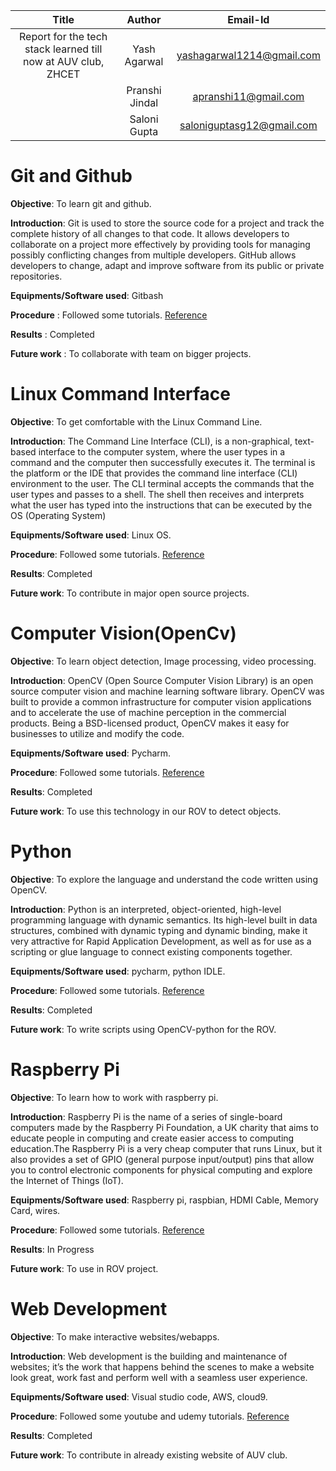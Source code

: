 
| Title   |      Author     |  Email-Id  |
|:----------:|:-------------:|:------:|
| Report for the tech stack learned till now at AUV club, ZHCET | Yash Agarwal | yashagarwal1214@gmail.com |
| | Pranshi Jindal | apranshi11@gmail.com |
| | Saloni Gupta | saloniguptasg12@gmail.com |

# Git and Github

**Objective**: To learn git and github.

**Introduction**: Git is used to store the source code for a project and track the complete history of all changes to that code. It allows developers to collaborate on a project more effectively by providing tools for managing possibly conflicting changes from multiple developers. GitHub allows developers to change, adapt and improve software from its public or private repositories.

**Equipments/Software used**: Gitbash

**Procedure** : Followed some tutorials. [Reference](https://www.youtube.com/watch?v=WbwIoQYP6no)

**Results** : Completed

**Future work** : To collaborate with team on bigger projects.

# Linux Command Interface

**Objective**: To get comfortable with the Linux Command Line.

**Introduction**: The Command Line Interface (CLI), is a non-graphical, text-based interface to the computer system, where the user types in a command and the computer then successfully executes it. The terminal is the platform or the IDE that provides the command line interface (CLI) environment to the user. The CLI terminal accepts the commands that the user types and passes to a shell. The shell then receives and interprets what the user has typed into the instructions that can be executed by the OS (Operating System)

**Equipments/Software used**: Linux OS.

**Procedure**: Followed some tutorials. [Reference](https://www.youtube.com/playlist?list=PLS1QulWo1RIb9WVQGJ_vh-RQusbZgO_As)

**Results**: Completed

**Future work**: To contribute in major open source projects.

# Computer Vision(OpenCv)

**Objective**: To learn object detection, Image processing, video processing.

**Introduction**: OpenCV (Open Source Computer Vision Library) is an open source computer vision and machine learning software library. OpenCV was built to provide a common infrastructure for computer vision applications and to accelerate the use of machine perception in the commercial products. Being a BSD-licensed product, OpenCV makes it easy for businesses to utilize and modify the code.

**Equipments/Software used**: Pycharm.

**Procedure**: Followed some tutorials. [Reference](https://www.youtube.com/watch?v=kdLM6AOd2vc&list=PLS1QulWo1RIa7D1O6skqDQ-JZ1GGHKK-K)

**Results**: Completed

**Future work**: To use this technology in our ROV to detect objects.

# Python

**Objective**: To explore the language and understand the code written using OpenCV.

**Introduction**: Python is an interpreted, object-oriented, high-level programming language with dynamic semantics. Its high-level built in data structures, combined with dynamic typing and dynamic binding, make it very attractive for Rapid Application Development, as well as for use as a scripting or glue language to connect existing components together.

**Equipments/Software used**: pycharm, python IDLE.

**Procedure**: Followed some tutorials. [Reference](https://www.youtube.com/playlist?list=PLsyeobzWxl7poL9JTVyndKe62ieoN-MZ3)

**Results**: Completed

**Future work**: To write scripts using OpenCV-python for the ROV.

# Raspberry Pi

**Objective**: To learn how to work with raspberry pi.

**Introduction**: Raspberry Pi is the name of a series of single-board computers made by the Raspberry Pi Foundation, a UK charity that aims to educate people in computing and create easier access to computing education.The Raspberry Pi is a very cheap computer that runs Linux, but it also provides a set of GPIO (general purpose input/output) pins that allow you to control electronic components for physical computing and explore the Internet of Things (IoT).

**Equipments/Software used**: Raspberry pi, raspbian, HDMI Cable, Memory Card, wires.

**Procedure**: Followed some tutorials. [Reference](https://www.youtube.com/watch?v=RpseX2ylEuw&list=PLQVvvaa0QuDesV8WWHLLXW_avmTzHmJLv)

**Results**: In Progress

**Future work**: To use in ROV project.

# Web Development

**Objective**: To make interactive websites/webapps.

**Introduction**: Web development is the building and maintenance of websites; it’s the work that happens behind the scenes to make a website look great, work fast and perform well with a seamless user experience.

**Equipments/Software used**: Visual studio code, AWS, cloud9.

**Procedure**: Followed some youtube and udemy tutorials. [Reference](https://www.udemy.com/course/the-web-developer-bootcamp/)

**Results**: Completed

**Future work**: To contribute in already existing website of AUV club.
